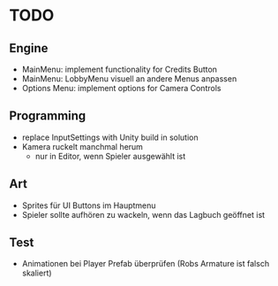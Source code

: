 # TODO
## Engine
- MainMenu: implement functionality for Credits Button
- MainMenu: LobbyMenu visuell an andere Menus anpassen
- Options Menu: implement options for Camera Controls

## Programming
- replace InputSettings with Unity build in solution
- Kamera ruckelt manchmal herum
	- nur in Editor, wenn Spieler ausgewählt ist

## Art
- Sprites für UI Buttons im Hauptmenu
- Spieler sollte aufhören zu wackeln, wenn das Lagbuch geöffnet ist

## Test
- Animationen bei Player Prefab überprüfen (Robs Armature ist falsch skaliert)